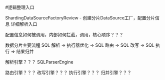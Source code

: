 #逻辑整理入口

ShardingDataSourceFactoryReview - 创建分片DataSource工厂，配置分片信息
详细解析入口


配置信息如何被调用，内部如何拦截，调用，核心顺序？？？


数据分片主要流程
SQL 解析 => 执行器优化 => SQL 路由 => SQL 改写 => SQL 执行 => 结果归并

解析引擎？？？
SQLParserEngine



路由引擎？？？
改写引擎？？？
执行引擎？？？
归并引擎？？？
